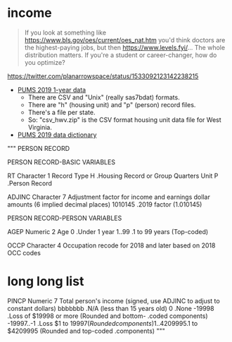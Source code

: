 # income

> If you look at something like
> https://www.bls.gov/oes/current/oes_nat.htm you'd think doctors are
> the highest-paying jobs, but then https://www.levels.fyi/... The
> whole distribution matters. If you're a student or career-changer,
> how do you optimize?

https://twitter.com/planarrowspace/status/1533092123142238215


 * [PUMS 2019 1-year data](https://www2.census.gov/programs-surveys/acs/data/pums/2019/1-Year/)
     * There are CSV and "Unix" (really sas7bdat) formats.
     * There are "h" (housing unit) and "p" (person) record files.
     * There's a file per state.
     * So: "csv_hwv.zip" is the CSV format housing unit data file for
       West Virginia.
 * [PUMS 2019 data dictionary](https://www2.census.gov/programs-surveys/acs/tech_docs/pums/data_dict/PUMS_Data_Dictionary_2019.pdf)


"""
PERSON RECORD

PERSON RECORD-BASIC VARIABLES

RT Character 1
Record Type
H .Housing Record or Group Quarters Unit
P .Person Record

ADJINC Character 7
Adjustment factor for income and earnings dollar amounts (6 implied
decimal places)
1010145 .2019 factor (1.010145)


PERSON RECORD-PERSON VARIABLES

AGEP Numeric 2
Age
0 .Under 1 year
1..99 .1 to 99 years (Top-coded)

OCCP Character 4
Occupation recode for 2018 and later based on 2018 OCC codes
# long long list

PINCP Numeric 7
Total person's income (signed, use ADJINC to adjust to constant
dollars)
bbbbbbb .N/A (less than 15 years old)
0 .None
-19998 .Loss of $19998 or more (Rounded and bottom-
.coded components)
-19997..-1 .Loss $1 to $19997 (Rounded components)
1..4209995 .$1 to $4209995 (Rounded and top-coded
.components)
"""
